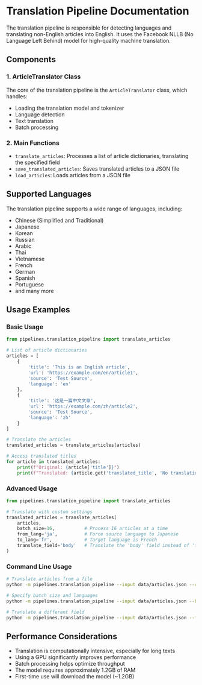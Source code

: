# Translation Pipeline Documentation

The translation pipeline is responsible for detecting languages and translating non-English articles into English. It uses the Facebook NLLB (No Language Left Behind) model for high-quality machine translation.

## Components

### 1. ArticleTranslator Class

The core of the translation pipeline is the `ArticleTranslator` class, which handles:

- Loading the translation model and tokenizer
- Language detection
- Text translation
- Batch processing

### 2. Main Functions

- `translate_articles`: Processes a list of article dictionaries, translating the specified field
- `save_translated_articles`: Saves translated articles to a JSON file
- `load_articles`: Loads articles from a JSON file

## Supported Languages

The translation pipeline supports a wide range of languages, including:

- Chinese (Simplified and Traditional)
- Japanese
- Korean
- Russian
- Arabic
- Thai
- Vietnamese
- French
- German
- Spanish
- Portuguese
- and many more

## Usage Examples

### Basic Usage

```python
from pipelines.translation_pipeline import translate_articles

# List of article dictionaries
articles = [
    {
        'title': 'This is an English article',
        'url': 'https://example.com/en/article1',
        'source': 'Test Source',
        'language': 'en'
    },
    {
        'title': '这是一篇中文文章',
        'url': 'https://example.com/zh/article2',
        'source': 'Test Source',
        'language': 'zh'
    }
]

# Translate the articles
translated_articles = translate_articles(articles)

# Access translated titles
for article in translated_articles:
    print(f"Original: {article['title']}")
    print(f"Translated: {article.get('translated_title', 'No translation')}")
```

### Advanced Usage

```python
from pipelines.translation_pipeline import translate_articles

# Translate with custom settings
translated_articles = translate_articles(
    articles,
    batch_size=16,           # Process 16 articles at a time
    from_lang='ja',          # Force source language to Japanese
    to_lang='fr',            # Target language is French
    translate_field='body'   # Translate the 'body' field instead of 'title'
)
```

### Command Line Usage

```bash
# Translate articles from a file
python -m pipelines.translation_pipeline --input data/articles.json --output data/translated.json

# Specify batch size and languages
python -m pipelines.translation_pipeline --input data/articles.json --batch-size 16 --from-lang zh --to-lang en

# Translate a different field
python -m pipelines.translation_pipeline --input data/articles.json --field body
```

## Performance Considerations

- Translation is computationally intensive, especially for long texts
- Using a GPU significantly improves performance
- Batch processing helps optimize throughput
- The model requires approximately 1.2GB of RAM
- First-time use will download the model (~1.2GB) 